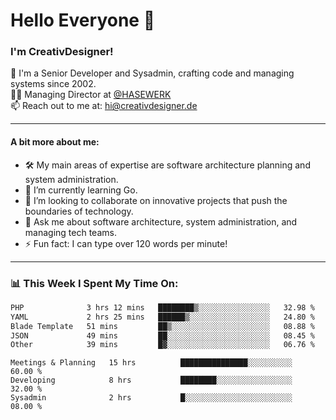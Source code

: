 # Hello Everyone 👋

### I'm CreativDesigner!

🔭 I'm a Senior Developer and Sysadmin, crafting code and managing systems since 2002.  
👨‍💼 Managing Director at [@HASEWERK](https://github.com/HASEWERK)  
📫 Reach out to me at: [hi@creativdesigner.de](mailto:hi@creativdesigner.de)  

---

#### A bit more about me:

- 🛠 My main areas of expertise are software architecture planning and system administration.
- 🌱 I’m currently learning Go.
- 👯 I’m looking to collaborate on innovative projects that push the boundaries of technology.
- 💬 Ask me about software architecture, system administration, and managing tech teams.
- ⚡ Fun fact: I can type over 120 words per minute!  

---

### 📊 **This Week I Spent My Time On:**

<!--START_SECTION:waka-->

```txt
PHP              3 hrs 12 mins   ████████▒░░░░░░░░░░░░░░░░   32.98 %
YAML             2 hrs 25 mins   ██████▒░░░░░░░░░░░░░░░░░░   24.80 %
Blade Template   51 mins         ██▒░░░░░░░░░░░░░░░░░░░░░░   08.88 %
JSON             49 mins         ██░░░░░░░░░░░░░░░░░░░░░░░   08.45 %
Other            39 mins         █▓░░░░░░░░░░░░░░░░░░░░░░░   06.76 %
```

<!--END_SECTION:waka-->

```text
Meetings & Planning   15 hrs          ███████████████░░░░░░░░░░   60.00 % 
Developing            8 hrs           ████████░░░░░░░░░░░░░░░░░   32.00 % 
Sysadmin              2 hrs           █░░░░░░░░░░░░░░░░░░░░░░░░   08.00 %

